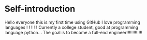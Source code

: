 # Self-introduction
Hello everyone this is my first time using GitHub
I love programming languages ! ! ! ! !
Currently a college student, good at programming language python...
The goal is to become a full-end engineer!!!!!!!!!!!!!
